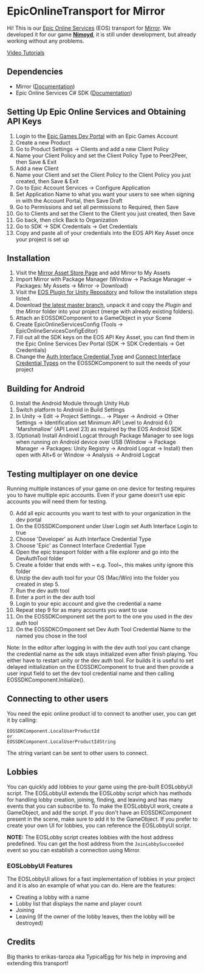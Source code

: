 # EpicOnlineTransport for Mirror

Hi! 
This is our [Epic Online Services](https://dev.epicgames.com/en-US/services) (EOS) transport for [Mirror](https://github.com/vis2k/Mirror). We developed it for our game **[Nimoyd](https://www.nimoyd.com/)**, it is still under development, but already working without any problems.

[Video Tutorials](https://youtube.com/playlist?list=PLMS9RDQ9ar-dQuAjG8KOBpwhBZa1V7y2_)

## Dependencies
- Mirror ([Documentation](https://mirror-networking.gitbook.io/docs/))
- Epic Online Services C# SDK ([Documentation](https://dev.epicgames.com/docs/services/en-US/index.html))

## Setting Up Epic Online Services and Obtaining API Keys
1. Login to the [Epic Games Dev Portal](https://dev.epicgames.com/portal) with an Epic Games Account
2. Create a new Product
3. Go to Product Settings -> Clients and add a new Client Policy
4. Name your Client Policy and set the Client Policy Type to Peer2Peer, then Save & Exit
5. Add a new Client
6. Name your Client and set the Client Policy to the Client Policy you just created, then Save & Exit
7. Go to Epic Account Services -> Configure Application
8. Set Application Name to what you want your users to see when signing in with the Account Portal, then Save Draft
9. Go to Permissions and set all permissions to Required, then Save
10. Go to Clients and set the Client to the Client you just created, then Save
11. Go back, then click Back to Organization
12. Go to SDK -> SDK Credentials -> Get Credentials
13. Copy and paste all of your credentials into the EOS API Key Asset once your project is set up

## Installation
1. Visit the [Mirror Asset Store Page](https://assetstore.unity.com/packages/tools/network/mirror-129321) and add Mirror to My Assets
2. Import Mirror with Package Manager (Window -> Package Manager -> Packages: My Assets -> Mirror -> Download)
3. Visit the [EOS Plugin for Unity Repository](https://github.com/PlayEveryWare/eos_plugin_for_unity) and follow the installation steps listed.
4. Download [the latest master branch](https://github.com/FakeByte/EpicOnlineTransport/archive/refs/heads/master.zip), unpack it and copy the *Plugin* and the *Mirror* folder into your project (merge with already existing folders).
5. Attach an EOSSDKComponent to a GameObject in your Scene
6. Create EpicOnlineServicesConfig (Tools -> EpicOnlineServicesConfigEditor)
7. Fill out all the SDK keys on the EOS API Key Asset, you can find them in the Epic Online Services Dev Portal (SDK -> SDK Credentials -> Get Credentials)
8. Change the [Auth Interface Credential Type](https://dev.epicgames.com/docs/services/en-US/API/Members/Enums/Auth/EOS_ELoginCredentialType/index.html) and [Connect Interface Credential Types](https://dev.epicgames.com/docs/services/en-US/API/Members/Enums/NoInterface/EOS_EExternalCredentialType/index.html) on the EOSSDKComponent to suit the needs of your project

## Building for Android
0. Install the Android Module through Unity Hub
1. Switch platform to Android in Build Settings
2. In Unity -> Edit -> Project Settings... -> Player -> Android -> Other Settings -> Identification set Minimum API Level to Android 6.0 'Marshmallow' (API Level 23) as required by the EOS Android SDK
3. (Optional) Install Android Logcat through Package Manager to see logs when running on Android device over USB (Window -> Package Manager -> Packages: Unity Registry -> Android Logcat -> Install) then open with Alt+6 or Window -> Analysis -> Android Logcat

## Testing multiplayer on one device
Running multiple instances of your game on one device for testing requires you to have multiple epic accounts.
Even if your game doesn't use epic accounts you will need them for testing.

0. Add all epic accounts you want to test with to your organization in the dev portal
1. On the EOSSDKComponent under User Login set Auth Interface Login to true
2. Choose 'Developer' as Auth Interface Credential Type
3. Choose 'Epic' as Connect Interface Credential Type
4. Open the epic transport folder with a file explorer and go into the DevAuthTool folder
5. Create a folder that ends with ~ e.g. Tool~, this makes unity ignore this folder
6. Unzip the dev auth tool for your OS (Mac/Win) into the folder you created in step 5.
7. Run the dev auth tool 
8. Enter a port in the dev auth tool
9. Login to your epic account and give the credential a name
10. Repeat step 9 for as many accounts you want to use
11. On the EOSSDKComponent set the port to the one you used in the dev auth tool
12. On the EOSSDKCOmponent set Dev Auth Tool Credential Name to the named you chose in the tool

Note: In the editor after logging in with the dev auth tool you cant change the credential name as the sdk stays initialized even after finish playing. You either have to restart unity or the dev auth tool. For builds it is useful to set delayed initialization on the EOSSDKComponent to true and then provide a user input field to set the dev tool credential name and then calling EOSSDKComponent.Initialize().

## Connecting to other users

You need the epic online product id to connect to another user, you can get it by calling:

    EOSSDKComponent.LocalUserProductId
    or
    EOSSDKComponent.LocalUserProductIdString
The string variant can be sent to other users to connect.

## Lobbies

You can quickly add lobbies to your game using the pre-built EOSLobbyUI script. The EOSLobbyUI extends the EOSLobby script which has methods for handling lobby creation, joining, finding, and leaving and has many events that you can subscribe to. To make the EOSLobbyUI work, create a GameObject, and add the script. If you don't have an EOSSDKComponent present in the scene, make sure to add it to the GameObject. If you prefer to create your own UI for lobbies, you can reference the EOSLobbyUI script.

**NOTE:** The EOSLobby script creates lobbies with the host address predefined. You can get the host address from the ``JoinLobbySucceeded`` event so you can establish a connection using Mirror.

### EOSLobbyUI Features

The EOSLobbyUI allows for a fast implementation of lobbies in your project and it is also an example of what you can do.
Here are the features:
- Creating a lobby with a name
- Lobby list that displays the name and player count
- Joining
- Leaving (If the owner of the lobby leaves, then the lobby will be destroyed)

## Credits
Big thanks to erikas-taroza aka TypicalEgg for his help in improving and extending this transport!
